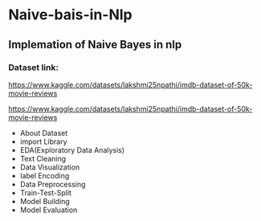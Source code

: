 # Naive-bais-in-Nlp

## Implemation of Naive Bayes in nlp


### Dataset link:
https://www.kaggle.com/datasets/lakshmi25npathi/imdb-dataset-of-50k-movie-reviews

https://www.kaggle.com/datasets/lakshmi25npathi/imdb-dataset-of-50k-movie-reviews

* About Dataset
* import Library
* EDA(Exploratory Data Analysis)
* Text Cleaning
* Data Visualization
* label Encoding
* Data Preprocessing
* Train-Test-Split
* Model Building
* Model Evaluation
